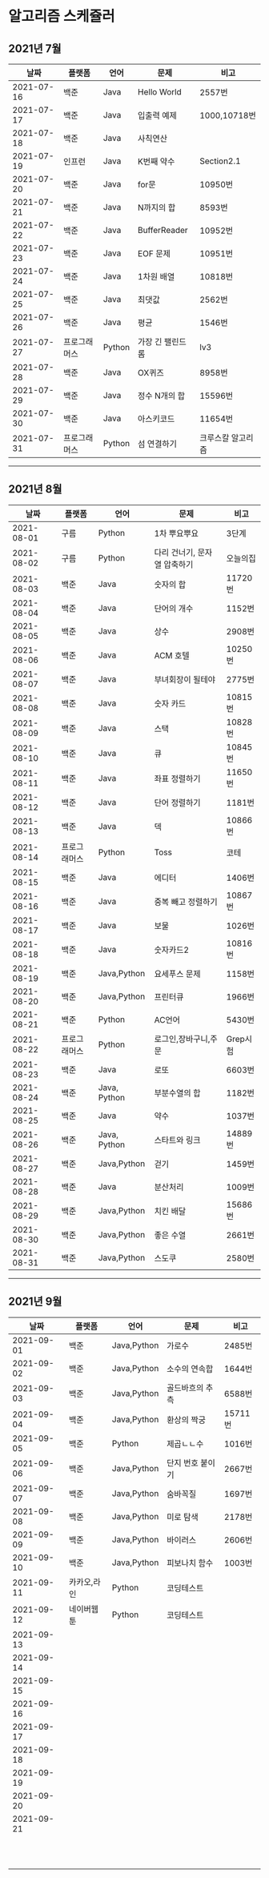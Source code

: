 # 알고리즘 스케쥴러

## 2021년 7월

| 날짜       | 플랫폼       | 언어   | 문제             | 비고              |
| ---------- | ------------ | ------ | ---------------- | ----------------- |
| 2021-07-16 | 백준         | Java   | Hello World      | 2557번            |
| 2021-07-17 | 백준         | Java   | 입출력 예제      | 1000,10718번      |
| 2021-07-18 | 백준         | Java   | 사칙연산         |                   |
| 2021-07-19 | 인프런       | Java   | K번째 약수       | Section2.1        |
| 2021-07-20 | 백준         | Java   | for문            | 10950번           |
| 2021-07-21 | 백준         | Java   | N까지의 합       | 8593번            |
| 2021-07-22 | 백준         | Java   | BufferReader     | 10952번           |
| 2021-07-23 | 백준         | Java   | EOF 문제         | 10951번           |
| 2021-07-24 | 백준         | Java   | 1차원 배열       | 10818번           |
| 2021-07-25 | 백준         | Java   | 최댓값           | 2562번            |
| 2021-07-26 | 백준         | Java   | 평균             | 1546번            |
| 2021-07-27 | 프로그래머스 | Python | 가장 긴 팰린드롬 | lv3               |
| 2021-07-28 | 백준         | Java   | OX퀴즈           | 8958번            |
| 2021-07-29 | 백준         | Java   | 정수 N개의 합    | 15596번           |
| 2021-07-30 | 백준         | Java   | 아스키코드       | 11654번           |
| 2021-07-31 | 프로그래머스 | Python | 섬 연결하기      | 크루스칼 알고리즘 |

----

## 2021년 8월

| 날짜       | 플랫폼       | 언어         | 문제                         | 비고     |
| ---------- | ------------ | ------------ | ---------------------------- | -------- |
| 2021-08-01 | 구름         | Python       | 1차 뿌요뿌요                 | 3단계    |
| 2021-08-02 | 구름         | Python       | 다리 건너기, 문자열 압축하기 | 오늘의집 |
| 2021-08-03 | 백준         | Java         | 숫자의 합                    | 11720번  |
| 2021-08-04 | 백준         | Java         | 단어의 개수                  | 1152번   |
| 2021-08-05 | 백준         | Java         | 상수                         | 2908번   |
| 2021-08-06 | 백준         | Java         | ACM 호텔                     | 10250번  |
| 2021-08-07 | 백준         | Java         | 부녀회장이 될테야            | 2775번   |
| 2021-08-08 | 백준         | Java         | 숫자 카드                    | 10815번  |
| 2021-08-09 | 백준         | Java         | 스택                         | 10828번  |
| 2021-08-10 | 백준         | Java         | 큐                           | 10845번  |
| 2021-08-11 | 백준         | Java         | 좌표 정렬하기                | 11650번  |
| 2021-08-12 | 백준         | Java         | 단어 정렬하기                | 1181번   |
| 2021-08-13 | 백준         | Java         | 덱                           | 10866번  |
| 2021-08-14 | 프로그래머스 | Python       | Toss                         | 코테     |
| 2021-08-15 | 백준         | Java         | 에디터                       | 1406번   |
| 2021-08-16 | 백준         | Java         | 중복 빼고 정렬하기           | 10867번  |
| 2021-08-17 | 백준         | Java         | 보물                         | 1026번   |
| 2021-08-18 | 백준         | Java         | 숫자카드2                    | 10816번  |
| 2021-08-19 | 백준         | Java,Python  | 요세푸스 문제                | 1158번   |
| 2021-08-20 | 백준         | Java,Python  | 프린터큐                     | 1966번   |
| 2021-08-21 | 백준         | Python       | AC언어                       | 5430번   |
| 2021-08-22 | 프로그래머스 | Python       | 로그인,장바구니,주문         | Grep시험 |
| 2021-08-23 | 백준         | Java         | 로또                         | 6603번   |
| 2021-08-24 | 백준         | Java, Python | 부분수열의 합                | 1182번   |
| 2021-08-25 | 백준         | Java         | 약수                         | 1037번   |
| 2021-08-26 | 백준         | Java, Python | 스타트와 링크                | 14889번  |
| 2021-08-27 | 백준         | Java,Python  | 걷기                         | 1459번   |
| 2021-08-28 | 백준         | Java         | 분산처리                     | 1009번   |
| 2021-08-29 | 백준         | Java,Python  | 치킨 배달                    | 15686번  |
| 2021-08-30 | 백준         | Java,Python  | 좋은 수열                    | 2661번   |
| 2021-08-31 | 백준         | Java,Python  | 스도쿠                       | 2580번   |

----

## 2021년 9월

| 날짜       | 플랫폼      | 언어        | 문제             | 비고    |
| ---------- | ----------- | ----------- | ---------------- | ------- |
| 2021-09-01 | 백준        | Java,Python | 가로수           | 2485번  |
| 2021-09-02 | 백준        | Java,Python | 소수의 연속합    | 1644번  |
| 2021-09-03 | 백준        | Java,Python | 골드바흐의 추측  | 6588번  |
| 2021-09-04 | 백준        | Java,Python | 환상의 짝궁      | 15711번 |
| 2021-09-05 | 백준        | Python      | 제곱ㄴㄴ수       | 1016번  |
| 2021-09-06 | 백준        | Java,Python | 단지 번호 붙이기 | 2667번  |
| 2021-09-07 | 백준        | Java,Python | 숨바꼭질         | 1697번  |
| 2021-09-08 | 백준        | Java,Python | 미로 탐색        | 2178번  |
| 2021-09-09 | 백준        | Java,Python | 바이러스         | 2606번  |
| 2021-09-10 | 백준        | Java,Python | 피보나치 함수    | 1003번  |
| 2021-09-11 | 카카오,라인 | Python      | 코딩테스트       |         |
| 2021-09-12 | 네이버웹툰  | Python      | 코딩테스트       |         |
| 2021-09-13 |             |             |                  |         |
| 2021-09-14 |             |             |                  |         |
| 2021-09-15 |             |             |                  |         |
| 2021-09-16 |             |             |                  |         |
| 2021-09-17 |             |             |                  |         |
| 2021-09-18 |             |             |                  |         |
| 2021-09-19 |             |             |                  |         |
| 2021-09-20 |             |             |                  |         |
| 2021-09-21 |             |             |                  |         |
|            |             |             |                  |         |
|            |             |             |                  |         |
|            |             |             |                  |         |
|            |             |             |                  |         |
|            |             |             |                  |         |
|            |             |             |                  |         |
|            |             |             |                  |         |
|            |             |             |                  |         |
|            |             |             |                  |         |
|            |             |             |                  |         |
|            |             |             |                  |         |
